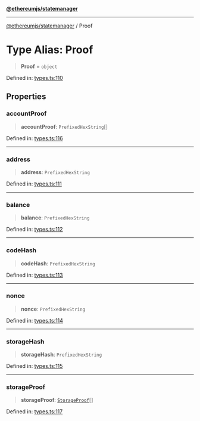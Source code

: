 [**@ethereumjs/statemanager**](../README.md)

***

[@ethereumjs/statemanager](../README.md) / Proof

# Type Alias: Proof

> **Proof** = `object`

Defined in: [types.ts:110](https://github.com/ethereumjs/ethereumjs-monorepo/blob/master/packages/statemanager/src/types.ts#L110)

## Properties

### accountProof

> **accountProof**: `PrefixedHexString`[]

Defined in: [types.ts:116](https://github.com/ethereumjs/ethereumjs-monorepo/blob/master/packages/statemanager/src/types.ts#L116)

***

### address

> **address**: `PrefixedHexString`

Defined in: [types.ts:111](https://github.com/ethereumjs/ethereumjs-monorepo/blob/master/packages/statemanager/src/types.ts#L111)

***

### balance

> **balance**: `PrefixedHexString`

Defined in: [types.ts:112](https://github.com/ethereumjs/ethereumjs-monorepo/blob/master/packages/statemanager/src/types.ts#L112)

***

### codeHash

> **codeHash**: `PrefixedHexString`

Defined in: [types.ts:113](https://github.com/ethereumjs/ethereumjs-monorepo/blob/master/packages/statemanager/src/types.ts#L113)

***

### nonce

> **nonce**: `PrefixedHexString`

Defined in: [types.ts:114](https://github.com/ethereumjs/ethereumjs-monorepo/blob/master/packages/statemanager/src/types.ts#L114)

***

### storageHash

> **storageHash**: `PrefixedHexString`

Defined in: [types.ts:115](https://github.com/ethereumjs/ethereumjs-monorepo/blob/master/packages/statemanager/src/types.ts#L115)

***

### storageProof

> **storageProof**: [`StorageProof`](StorageProof.md)[]

Defined in: [types.ts:117](https://github.com/ethereumjs/ethereumjs-monorepo/blob/master/packages/statemanager/src/types.ts#L117)
